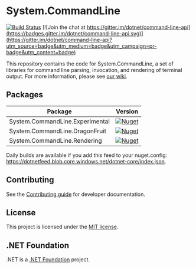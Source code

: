 System.CommandLine
==================

[![Build Status](https://dev.azure.com/dnceng/public/_apis/build/status/dotnet/command-line-api/command-line-api?branchName=master)](https://dev.azure.com/dnceng/public/_build/latest?definitionId=337&branchName=master) [![Join the chat at https://gitter.im/dotnet/command-line-api](https://badges.gitter.im/dotnet/command-line-api.svg)](https://gitter.im/dotnet/command-line-api?utm_source=badge&utm_medium=badge&utm_campaign=pr-badge&utm_content=badge)

This repository contains the code for System.CommandLine, a set of libraries for command line parsing, invocation, and rendering of terminal output. For more information, please see [our wiki](https://github.com/dotnet/command-line-api/wiki).

## Packages

Package                            | Version | 
-----------------------------------| ------- |
System.CommandLine.Experimental    | [![Nuget](https://img.shields.io/nuget/v/System.CommandLine.Experimental.svg)](https://nuget.org/packages/System.CommandLine.Experimental)    |
System.CommandLine.DragonFruit     | [![Nuget](https://img.shields.io/nuget/v/System.CommandLine.DragonFruit.svg)](https://nuget.org/packages/System.CommandLine.DragonFruit)    |
System.CommandLine.Rendering       | [![Nuget](https://img.shields.io/nuget/v/System.CommandLine.Rendering.svg)](https://nuget.org/packages/System.CommandLine.Rendering)    |




Daily builds are available if you add this feed to your nuget.config: https://dotnetfeed.blob.core.windows.net/dotnet-core/index.json.

## Contributing

See the [Contributing guide](CONTRIBUTING.md) for developer documentation.

## License

This project is licensed under the [MIT license](LICENSE.TXT).

## .NET Foundation

.NET is a [.NET Foundation](http://www.dotnetfoundation.org/projects) project.


